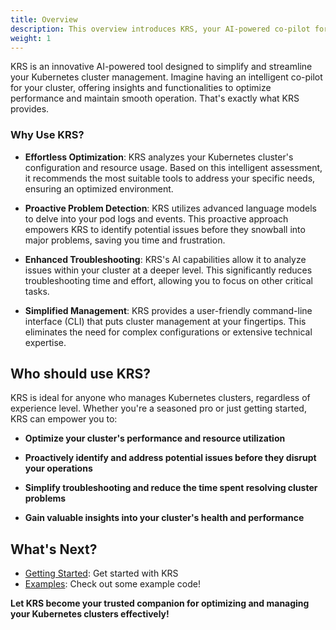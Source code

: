 ```yaml
---
title: Overview
description: This overview introduces KRS, your AI-powered co-pilot for managing Kubernetes clusters. .
weight: 1
---
```


KRS is an innovative AI-powered tool designed to simplify and streamline your Kubernetes cluster management.  Imagine having an intelligent co-pilot for your cluster, offering insights and functionalities to optimize performance and maintain smooth operation. That's exactly what KRS provides.

### Why Use KRS?

- **Effortless Optimization**: KRS analyzes your Kubernetes cluster's configuration and resource usage. Based on this intelligent assessment, it recommends the most suitable tools to address your specific needs, ensuring an optimized environment.

- **Proactive Problem Detection**: KRS utilizes advanced language models to delve into your pod logs and events. This proactive approach empowers KRS to identify potential issues before they snowball into major problems, saving you time and frustration.

- **Enhanced Troubleshooting**: KRS's AI capabilities allow it to analyze issues within your cluster at a deeper level. This significantly reduces troubleshooting time and effort, allowing you to focus on other critical tasks.

- **Simplified Management**: KRS provides a user-friendly command-line interface (CLI) that puts cluster management at your fingertips. This eliminates the need for complex configurations or extensive technical expertise.

## Who should use KRS?

KRS is ideal for anyone who manages Kubernetes clusters, regardless of experience level. Whether you're a seasoned pro or just getting started, KRS can empower you to:

- **Optimize your cluster's performance and resource utilization**

- **Proactively identify and address potential issues before they disrupt your operations**

- **Simplify troubleshooting and reduce the time spent resolving cluster problems**

- **Gain valuable insights into your cluster's health and performance**

## What's Next?

- [Getting Started](/docs/getting-started/): Get started with KRS
- [Examples](/docs/examples/): Check out some example code!

**Let KRS become your trusted companion for optimizing and managing your Kubernetes clusters effectively!**